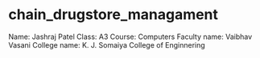 # chain_drugstore_managament
Name: Jashraj Patel 
Class: A3
Course: Computers
Faculty name: Vaibhav Vasani
College name: K. J. Somaiya College of Enginnering

